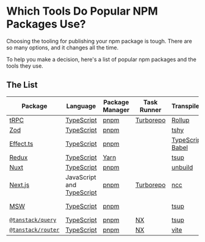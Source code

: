 # Which Tools Do Popular NPM Packages Use?

Choosing the tooling for publishing your npm package is tough. There are so many options, and it changes all the time.

To help you make a decision, here's a list of popular npm packages and the tools they use.

## The List

| Package                                                  | Language                                                     | Package Manager              | Task Runner                                | Transpiler/Bundler                                                                 | Formatting                       | Testing                       | Linting                       | Publishing                                             | Miscellaneous                                                       |
| -------------------------------------------------------- | ------------------------------------------------------------ | ---------------------------- | ------------------------------------------ | ---------------------------------------------------------------------------------- | -------------------------------- | ----------------------------- | ----------------------------- | ------------------------------------------------------ | ------------------------------------------------------------------- |
| [tRPC](https://github.com/trpc/trpc)                     | [TypeScript](https://www.typescriptlang.org/)                | [pnpm](https://pnpm.io/)     | [Turborepo](https://turbo.build/repo/docs) | [Rollup](https://rollupjs.org/)                                                    | [Prettier](https://prettier.io/) | [Vitest](https://vitest.dev/) | [ESLint](https://eslint.org/) | [Lerna](https://lerna.js.org/)                         | [`@manypkg/cli`](https://github.com/Thinkmill/manypkg)              |
| [Zod](https://zod.dev)                                   | [TypeScript](https://www.typescriptlang.org/)                | [pnpm](https://pnpm.io/)     |                                            | [tshy](https://github.com/isaacs/tshy)                                             | [Biome](https://biomejs.dev/)    | [Vitest](https://vitest.dev/) | [Biome](https://biomejs.dev/) |                                                        | [Husky](https://typicode.github.io/husky/)                          |
| [Effect.ts](https://github.com/Effect-TS/effect)         | [TypeScript](https://www.typescriptlang.org/)                | [pnpm](https://pnpm.io/)     |                                            | [TypeScript CLI](https://www.typescriptlang.org/) and [Babel](https://babeljs.io/) | [Prettier](https://prettier.io/) | [Vitest](https://vitest.dev/) | [ESLint](https://eslint.org/) | [Changesets](https://github.com/changesets/changesets) | [Nix Flakes](https://nixos.wiki/wiki/Flakes)                        |
| [Redux](https://github.com/reduxjs/redux)                | [TypeScript](https://www.typescriptlang.org/)                | [Yarn](https://yarnpkg.com/) |                                            | [tsup](https://tsup.egoist.dev/)                                                   | [Prettier](https://prettier.io/) | [Vitest](https://vitest.dev/) | [ESLint](https://eslint.org/) |                                                        |                                                                     |
| [Nuxt](https://github.com/nuxt/nuxt)                     | [TypeScript](https://www.typescriptlang.org/)                | [pnpm](https://pnpm.io/)     |                                            | [unbuild](https://github.com/unjs/unbuild)                                         | [Prettier](https://prettier.io/) | [Vitest](https://vitest.dev/) | [ESLint](https://eslint.org/) |                                                        |                                                                     |
| [Next.js](https://github.com/vercel/next.js)             | JavaScript and [TypeScript](https://www.typescriptlang.org/) | [pnpm](https://pnpm.io/)     | [Turborepo](https://turbo.build/repo/docs) | [ncc](https://github.com/vercel/ncc)                                               | [Prettier](https://prettier.io/) | [Jest](https://jestjs.io)     | [ESLint](https://eslint.org/) | [Lerna](https://lerna.js.org/)                         |                                                                     |
| [MSW](https://github.com/mswjs/msw)                      | [TypeScript](https://www.typescriptlang.org/)                | [pnpm](https://pnpm.io/)     |                                            | [tsup](https://tsup.egoist.dev/)                                                   | [Prettier](https://prettier.io/) | [Vitest](https://vitest.dev/) | [ESLint](https://eslint.org/) | [`@ossjs/release`](https://github.com/ossjs/release)   | [Simple Git Hooks](https://github.com/toplenboren/simple-git-hooks) |
| [`@tanstack/query`](https://github.com/TanStack/query)   | [TypeScript](https://www.typescriptlang.org/)                | [pnpm](https://pnpm.io/)     | [NX](https://nx.dev)                       | [tsup](https://tsup.egoist.dev/)                                                   | [Prettier](https://prettier.io/) | [Vitest](https://vitest.dev/) | [ESLint](https://eslint.org/) |                                                        |                                                                     |
| [`@tanstack/router`](https://github.com/TanStack/router) | [TypeScript](https://www.typescriptlang.org/)                | [pnpm](https://pnpm.io/)     | [NX](https://nx.dev)                       | [vite](https://vitejs.dev/)                                                        | [Prettier](https://prettier.io/) | [Vitest](https://vitest.dev/) | [ESLint](https://eslint.org/) |                                                        |                                                                     |
